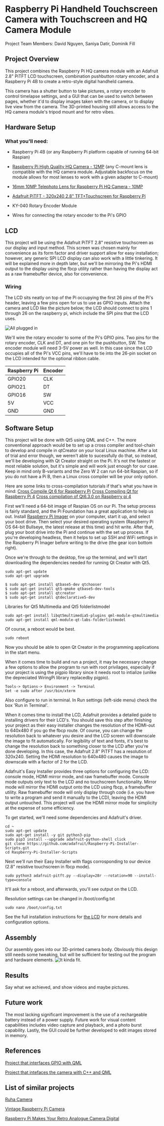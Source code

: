 # Raspberry Pi Handheld Touchscreen Camera with Touchscreen and HQ Camera Module

Project Team Members:
David Nguyen, Saniya Datir, Dominik Fill


## Project Overview

This project combines the Raspberry Pi HQ camera module with an Adafruit 2.8" PiTFT LCD touchscreen, combination pushbutton rotary encoder, and a Raspberry Pi 4B to create a retro-style digital handheld camera.

This camera has a shutter button to take pictures, a rotary encoder to control timelapse settings, and a GUI that can be used to switch between pages, whether it'd to display images taken with the camera, or to display live view from the camera.  The 3D-printed housing still allows access to the HQ camera module's tripod mount and for retro vibes.




## Hardware Setup

### What you'll need:

- Raspberry Pi 4B (or any Raspberry Pi platform capable of running 64-bit Raspian)

- [Raspberry Pi High Quality HQ Camera - 12MP](https://www.adafruit.com/product/4561)
(any C-mount lens is compatible with the HQ camera module. Adjustable backfocus on the module allows for most lenses to work with a given adapter to C-mount)

- [16mm 10MP Telephoto Lens for Raspberry Pi HQ Camera - 10MP](https://www.adafruit.com/product/4562)

- [Adafruit PiTFT - 320x240 2.8" TFT+Touchscreen for Raspberry Pi](https://www.adafruit.com/product/1601)

- KY-040 Rotary Encoder Module

- Wires for connecting the rotary encoder to the Pi's GPIO

## LCD

This project will be using the Adafruit PiTFT 2.8" resistive touchscreen as our display and input method. This screen was chosen mainly for convenience as its form factor and driver support allow for easy installation; however, any generic SPI LCD display can also work with a little tinkering. It will be explained more in depth later, but we'll be mirroring the Pi's HDMI output to the display using the fbcp utility rather than having the display act as a raw framebuffer device, also for convenience.


### Wiring
The LCD sits neatly on top of the Pi occupying the first 26 pins of the Pi's header, leaving a few pins open for us to use as GPIO inputs. Attach the camera and LCD like the picture below; the LCD should connect to pins 1 through 26 on the raspberry pi, which include the SPI pins that the LCD uses.


![All plugged in](IMG-8537.jpg "")

We'll wire the rotary encoder to some of the Pi's GPIO pins. Two pins for the rotary encoder, CLK and DT, and one pin for the pushbutton, SW. The encoder module will need 3-5V power as well. In this case since the LCD occupies all of the Pi's VCC pins, we'll have to tie into the 26-pin socket on the LCD intended for the optional ribbon cable. 

|Raspberry Pi|Encoder|
|---|---|
|GPIO20|CLK|
|GPIO21|DT|
|GPIO16|SW|
|5V|VCC|
|GND|GND|

## Software Setup
This project will be done with Qt5 using QML and C++. The more conventional approach would be to set up a cross compiler and tool-chain to develop and compile in qtCreator on your local Linux machine. After a lot of trial and error though, we weren't able to sucessfully do that, so instead, we'll be developing with Qt Creator straight on the Pi. It's not the fastest or most reliable solution, but it's simple and will work just enough for our case. Keep in mind only B-variants and the Zero W 2 can run 64-bit Raspian, so if you do not have a Pi B, then a Linux cross compiler will be your only option. 

Here are some links to cross-compilation tutorials if that's what you have in mind:
[Cross Compile Qt 6 for Raspberry Pi](https://wiki.qt.io/Cross-Compile_Qt_6_for_Raspberry_Pi)
[Cross Compiling Qt for Raspberry Pi 4](https://github.com/UvinduW/Cross-Compiling-Qt-for-Raspberry-Pi-4)
[Cross compilation of Qt6.3.0 on Raspberry pi 4](https://github.com/PhysicsX/QTonRaspberryPi)


First we'll need a 64-bit image of Raspian OS on our Pi. The setup process is fairly standard, and the Pi Foundation has a great application to help us out.
Install [Raspberry Pi Imager](https://www.raspberrypi.com/software/) on your computer, start it up, and select your boot drive. Then select your desired operating system (Raspberry Pi OS 64-bit Bullseye, the latest release at this time) and hit write. After that, plug your boot drive into the Pi and continue with the set up process. If you're developing headless, then it helps to set up SSH and WiFi settings in the Raspberry Pi Imager before writing to the drive (the gear icon bottom right). 

Once we're through to the desktop, fire up the terminal, and we'll start downloading the dependencies needed for running Qt Creator with Qt5.

```
sudo apt-get update
sudo apt-get upgrade
```
```
$ sudo apt-get install qtbase5-dev qtchooser
$ sudo apt-get install qt5-qmake qtbase5-dev-tools
$ sudo apt-get install qtcreator
$ sudo apt-get install qtdeclarative5-dev
```
Libraries for Qt5 Multimedia and Qt5 folderlistmodel 
```
sudo apt-get install libqt5multimedia5-plugins qml-module-qtmultimedia
sudo apt-get install qml-module-qt-labs-folderlistmodel
```
Of course, a reboot would be best.
```
sudo reboot
```
Now you should be able to open Qt Creator in the programming applications in the start menu. 

When it comes time to build and run a project, it may be necessary change a few options to allow the program to run with root privilages, especially if your project is using the pigpio library since it needs root to intialize (unlike the depreciated WiringPi library replacedby pigpio). 
```
Tools-> Options-> Environment -> Terminal
Set -e sudo after /usr/bin/xterm
```
Also configure to run in terminal. In Run settings (left-side menu) check the box 'Run in Terminal'.


When it comes time to install the LCD, Adafruit provides a detailed guide to installing drivers for their LCD's. You should save this step after finishing your project as their easy installer changes the resolution of the HDMI-out to 640x480 if you go the fbcp route. Of course, you can change the resolution back to whatever you desire and the LCD screen will downscale the image to fit automatically. For legibility of text and fonts, it's best to change the resolution back to something closer to the LCD after you're done developing. In this case, the Adafruit 2.8" PiTFT has a resolution of 320x240. Setting the HDMI resolution to 640x480 causes the image to downscale with a factor of 2 for the LCD. 

Adafruit's Easy Installer provides three options for configuring the LCD: console mode, HDMI mirror mode, and raw framebuffer mode. Console mode outputs only text to the LCD and no touchscreen functionality. Mirror mode will mirror the HDMI output onto the LCD using fbcp, a framebuffer utility. Raw framebuffer mode will only display through code (i.e. you have to write a program and send it manually to the LCD), leaving the HDMI output untouched. This project will use the HDMI mirror mode for simplicity at the expense of some efficiency.

To get started, we'll need some dependencies and Adafruit's driver.
```
cd ~
sudo apt-get update
sudo apt-get install -y git python3-pip
sudo pip3 install --upgrade adafruit-python-shell click
git clone https://github.com/adafruit/Raspberry-Pi-Installer-Scripts.git
cd Raspberry-Pi-Installer-Scripts
```
Next we'll run their Easy Installer with flags corrosponding to our device (2.8" resistive touchscreen in fbcp mode).
```
sudo python3 adafruit-pitft.py --display=28r --rotation=90 --install-type=console
```
It'll ask for a reboot, and afterwards, you'll see output on the LCD.

Resolution settings can be changed in /boot/config.txt
```
sudo nano /boot/config.txt
```

See the full installation instructions for [the LCD](https://learn.adafruit.com/adafruit-pitft-28-inch-resistive-touchscreen-display-raspberry-pi?view=all) for more details and configuration options.



## Assembly
Our assembly goes into our 3D-printed camera body. Obviously this design still needs some tweaking, but will be sufficient for testing out the program and hardware elements.
![It kinda fit.](788E84C5-32A6-4CE9-B882-85BF2F5613DF.jpeg "")


## Results

Say what we achieved, and show videos and maybe pictures.

## Future work

The most lacking significant improvement is the use of a rechargeable battery instead of a power supply.  Future work for visual content capabilities includes video capture and playback, and a photo burst capability.  Lastly, the GUI could be further developed to edit images stored in memory.

## References

[Project that interfaces GPIO with QML](https://github.com/vigasan/RpiGpio)

[Project that intefaces the camera with C++ and QML](https://github.com/vigasan/CameraRpi)

## List of similar projects

[Ruha Camera](https://github.com/penk/ruha.camera)

[Vintage Raspberry Pi Camera](https://www.instructables.com/Vintage-Raspberry-Pi-Camera/)

[Raspberry Pi Makes Your Retro Analogue Camera Digital](https://www.raspberrypi.com/news/raspberry-pi-makes-your-retro-analogue-camera-digital/)
